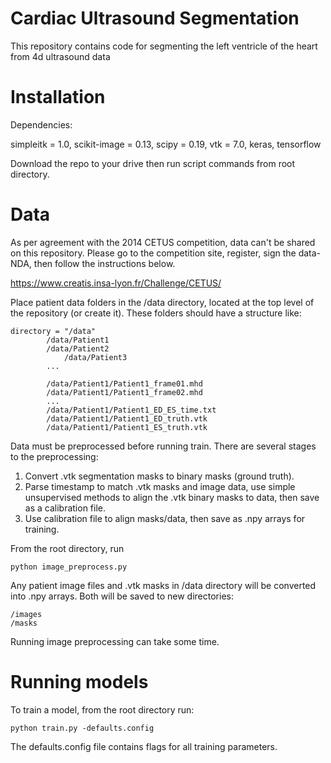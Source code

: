 # Cardiac Ultrasound Segmentation

This repository contains code for segmenting the left ventricle of the heart from 4d ultrasound data


# Installation
Dependencies:

simpleitk = 1.0, scikit-image = 0.13, scipy = 0.19, vtk = 7.0, keras, tensorflow

Download the repo to your drive then run script commands from root directory.

# Data

As per agreement with the 2014 CETUS competition, data can't be shared on this repository.  Please go to the competition site, register, sign the data-NDA, then follow the instructions below.

https://www.creatis.insa-lyon.fr/Challenge/CETUS/

Place patient data folders in the /data directory, located at the top level of the repository (or create it). These folders should have a structure like:

    directory = "/data"
    		/data/Patient1
    		/data/Patient2
             	/data/Patient3
	     	...
             
      		/data/Patient1/Patient1_frame01.mhd
      		/data/Patient1/Patient1_frame02.mhd
      		...
      		/data/Patient1/Patient1_ED_ES_time.txt
      		/data/Patient1/Patient1_ED_truth.vtk
      		/data/Patient1/Patient1_ES_truth.vtk

Data must be preprocessed before running train.  There are several stages to the preprocessing:
1) Convert .vtk segmentation masks to binary masks (ground truth).
2) Parse timestamp to match .vtk masks and image data, use simple unsupervised methods to align the .vtk binary masks to data, then save as a calibration file.
3) Use calibration file to align masks/data, then save as .npy arrays for training.

From the root directory, run

	python image_preprocess.py

Any patient image files and .vtk masks in /data directory will be converted into .npy arrays.  Both will be saved to new directories:

	/images
	/masks

Running image preprocessing can take some time.

# Running models

To train a model, from the root directory run:

	python train.py -defaults.config
    
The defaults.config file contains flags for all training parameters.
